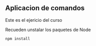 ## Aplicacion de comandos

Este es el ejericio del curso

Recueden unstalar los paquetes de Node

````
npm install
````
